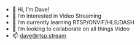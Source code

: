 - 👋 Hi, I’m Dave!
- 👀 I’m interested in Video Streaming
- 🌱 I’m currently learning RTSP/ONVIF/HLS/DASH
- 💞️ I’m looking to collaborate on all things Video
- 📫 dave@rtsp.stream

<!---
rtspstream/rtspstream is a ✨ special ✨ repository because its `README.md` (this file) appears on your GitHub profile.
You can click the Preview link to take a look at your changes.
--->
